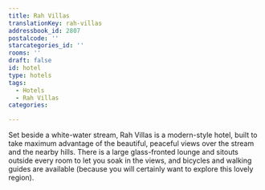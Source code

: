 ```yaml
---
title: Rah Villas
translationKey: rah-villas
addressbook_id: 2807
postalcode: ''
starcategories_id: ''
rooms: ''
draft: false
id: hotel
type: hotels
tags:
  - Hotels
  - Rah Villas
categories:

---
```

Set beside a white-water stream, Rah Villas is a modern-style hotel, built to take maximum advantage of the beautiful, peaceful views over the stream and the nearby hills. There is a large glass-fronted lounge and sitouts outside every room to let you soak in the views, and bicycles and walking guides are available (because you will certainly want to explore this lovely region).